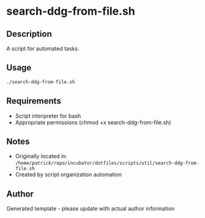 # search-ddg-from-file.sh

## Description
A script for automated tasks.

## Usage
```bash
./search-ddg-from-file.sh
```

## Requirements
- Script interpreter for bash
- Appropriate permissions (chmod +x search-ddg-from-file.sh)

## Notes
- Originally located in: `/home/patrick/repo/incubator/dotfiles/scripts/util/search-ddg-from-file.sh`
- Created by script organization automation

## Author
Generated template - please update with actual author information
